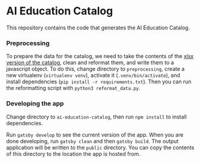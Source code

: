 # AI Education Catalog

This repository contains the code that generates the AI Education Catalog.

### Preprocessing

To prepare the data for the catalog, we need to take the contents of the [xlsx version of the catalog](https://docs.google.com/spreadsheets/d/1y-Ez9NY1nhSyewMOqbosGueSqieiFinj/edit#gid=2077629231),
clean and reformat them, and write them to a javascript object. To do this, change directory to `preprocessing`,
create a new virtualenv (`virtualenv venv`), activate it (`.venv/bin/activate`), and install dependencies
(`pip install -r requirements.txt`). Then you can run the reformatting script with `python3 reformat_data.py`. 


### Developing the app

Change directory to `ai-education-catalog`, then run `npm install` to install dependencies. 

Run `gatsby develop` to see the current version of the app. When you are done developing, 
run `gatsby clean` and then `gatsby build`. The output application will be written to the `public` directory.
You can copy the contents of this directory to the location the app is hosted from.
